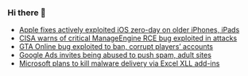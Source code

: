 ### Hi there 👋

<!--START_SECTION:feed-->
* [Apple fixes actively exploited iOS zero-day on older iPhones, iPads](https://www.bleepingcomputer.com/news/apple/apple-fixes-actively-exploited-ios-zero-day-on-older-iphones-ipads/)
* [CISA warns of critical ManageEngine RCE bug exploited in attacks](https://www.bleepingcomputer.com/news/security/cisa-warns-of-critical-manageengine-rce-bug-exploited-in-attacks/)
* [GTA Online bug exploited to ban, corrupt players’ accounts](https://www.bleepingcomputer.com/news/security/gta-online-bug-exploited-to-ban-corrupt-players-accounts/)
* [Google Ads invites being abused to push spam, adult sites](https://www.bleepingcomputer.com/news/security/google-ads-invites-being-abused-to-push-spam-adult-sites/)
* [Microsoft plans to kill malware delivery via Excel XLL add-ins](https://www.bleepingcomputer.com/news/microsoft/microsoft-plans-to-kill-malware-delivery-via-excel-xll-add-ins/)
<!--END_SECTION:feed-->

<!--
**frankenk/frankenk** is a ✨ _special_ ✨ repository because its `README.md` (this file) appears on your GitHub profile.

Here are some ideas to get you started:

- 🔭 I’m currently working on ...
- 🌱 I’m currently learning ...
- 👯 I’m looking to collaborate on ...
- 🤔 I’m looking for help with ...
- 💬 Ask me about ...
- 📫 How to reach me: ...
- 😄 Pronouns: ...
- ⚡ Fun fact: ...
-->




